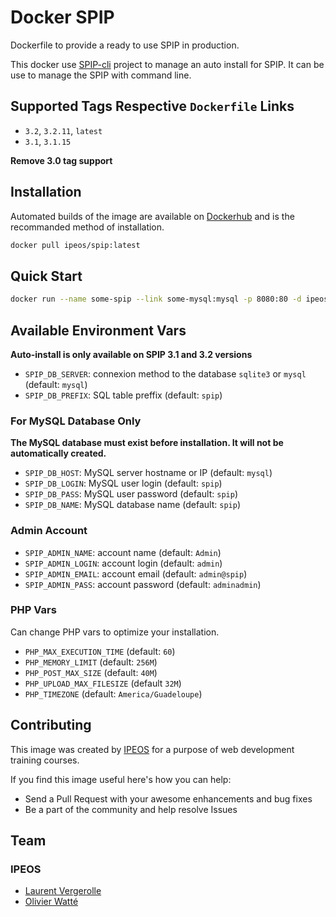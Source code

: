 # Docker SPIP

Dockerfile to provide a ready to use SPIP in production.

This docker use [SPIP-cli](https://contrib.spip.net/SPIP-Cli) project to manage an auto install for SPIP. It can be use to manage the SPIP with command line.

## Supported Tags Respective `Dockerfile` Links

- `3.2`, `3.2.11`, `latest`
- `3.1`, `3.1.15`

**Remove 3.0 tag support**

## Installation

Automated builds of the image are available on [Dockerhub](https://hub.docker.com/r/ipeos/spip/) and is the recommanded method of installation.

```bash
docker pull ipeos/spip:latest
```

## Quick Start

```bash
docker run --name some-spip --link some-mysql:mysql -p 8080:80 -d ipeos/spip
```

## Available Environment Vars

**Auto-install is only available on SPIP 3.1 and 3.2 versions**

- `SPIP_DB_SERVER`: connexion method to the database `sqlite3` or `mysql` (default: `mysql`)
- `SPIP_DB_PREFIX`: SQL table preffix (default: `spip`)

### For MySQL Database Only

**The MySQL database must exist before installation. It will not be automatically created.**

- `SPIP_DB_HOST`: MySQL server hostname or IP (default: `mysql`)
- `SPIP_DB_LOGIN`: MySQL user login (default: `spip`)
- `SPIP_DB_PASS`: MySQL user password (default: `spip`)
- `SPIP_DB_NAME`: MySQL database name (default: `spip`)

### Admin Account

- `SPIP_ADMIN_NAME`: account name (default: `Admin`)
- `SPIP_ADMIN_LOGIN`: account login (default: `admin`)
- `SPIP_ADMIN_EMAIL`: account email (default: `admin@spip`)
- `SPIP_ADMIN_PASS`: account password (default: `adminadmin`)

### PHP Vars

Can change PHP vars to optimize your installation.

- `PHP_MAX_EXECUTION_TIME` (default: `60`)
- `PHP_MEMORY_LIMIT` (default: `256M`)
- `PHP_POST_MAX_SIZE` (default: `40M`)
- `PHP_UPLOAD_MAX_FILESIZE` (default `32M`)
- `PHP_TIMEZONE` (default: `America/Guadeloupe`)

## Contributing

This image was created by [IPEOS](http://www.ipeos.com) for a purpose of web development training courses.

If you find this image useful here's how you can help:

- Send a Pull Request with your awesome enhancements and bug fixes
- Be a part of the community and help resolve Issues

## Team

### IPEOS

- [Laurent Vergerolle](https://github.com/psychoz971/)
- [Olivier Watté](https://github.com/owatte/)
